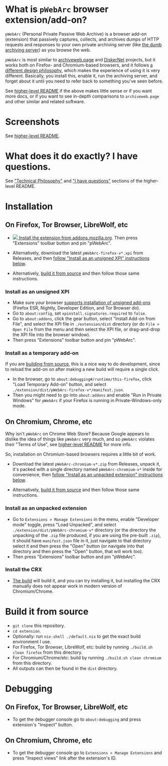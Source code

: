 # What is `pWebArc` browser extension/add-on?

`pWebArc` (Personal Private Passive Web Archive) is a browser add-on (extension) that passively captures, collects, and archives dumps of HTTP requests and responses to your own private archiving server (like [the dumb archiving server](../dumb_server/)) as you browse the web.

`pWebArc` is most similar to [archiveweb.page](https://github.com/webrecorder/archiveweb.page) and [DiskerNet](https://github.com/dosyago/DownloadNet) projects, but it works both on Firefox- and Chromium-based browsers, and it follows [a different design philosophy](../README.md#philosophy), which makes the experience of using it is very different.
Basically, you install this, enable it, run the archiving server, and forget about it until you need to refer back to something you've seen before.

See [higher-level README](../README.md) if the above makes little sense or if you want more docs, or if you want to see in-depth comparisons to `archiveweb.page` and other similar and related software.

# Screenshots

See [higher-level README](../doc/gallery.md).

# What does it do exactly? I have questions.

See ["Technical Philosophy"](../README.md#philosophy) and ["I have questions"](../README.md#more-docs) sections of the higher-level README.

# Installation

## <span id="install-firefox"/>On Firefox, Tor Browser, LibreWolf, etc

- [![](https://oxij.org/asset/img/software/amo/get-the-addon-small.png) Install the extension from addons.mozilla.org](https://addons.mozilla.org/en-US/firefox/addon/pwebarc/).
  Then press "Extensions" toolbar button and pin "pWebArc".

- Alternatively, download the latest `pWebArc-firefox-v*.xpi` from Releases, and then [follow "Install as an unsigned XPI" instructions below](#unsigned-xpi).

- Alternatively, [build it from source](#build) and then follow those same instructions.

### <span id="unsigned-xpi"/>Install as an unsigned XPI

- Make sure your browser [supports installation of unsigned add-ons](https://wiki.mozilla.org/Add-ons/Extension_Signing) (Firefox ESR, Nightly, Developer Edition, and Tor Browser do).
- Go to `about:config`, set `xpinstall.signatures.required` to `false`.
- Go to `about:addons`, click the gear button, select "Install Add-on from File", and select the XPI file in `./extension/dist` directory (or do `File > Open File` from the menu and then select the XPI file, or drag-and-drop the XPI file into the browser window).
- Then press "Extensions" toolbar button and pin "pWebArc".

### Install as a temporary add-on

If you are [building from source](#build), this is a nice way to do development, since to reload the add-on on after making a new build will require a single click.

- In the browser, go to `about:debugging#/runtime/this-firefox`, click "Load Temporary Add-on" button, and select `./extension/dist/pWebArc-firefox-v*/manifest.json`.
- Then you might need to go into `about:addons` and enable "Run in Private Windows" for `pWebArc` if your Firefox is running in Private-Windows-only mode.

## <span id="install-chromium"/>On Chromium, Chrome, etc

Why isn't `pWebArc` on Chrome Web Store?
Because Google appears to dislike the idea of things like `pWebArc` very much, and so `pWebArc` violates their "Terms of Use", see [higher-level README](../README.md#quickstart) for more info.

So, installation on Chromium-based browsers requires a little bit of work.

- Download the latest `pWebArc-chromium-v*.zip` from Releases, unpack it, it's packed with a single directory named `pWebArc-chromium-v*` inside for convenience, then [follow "Install as an unpacked extension" instructions below](#unpacked-zip).

- Alternatively, [build it from source](#build) and then follow those same instructions.

### <span id="unpacked-zip"/>Install as an unpacked extension

- Go to `Extensions > Manage Extensions` in the menu, enable "Developer mode" toggle, press "Load Unpacked", and select `./extension/dist/pWebArc-chromium-v*` directory (or the directory the unpacking of the `.zip` file produced, if you are using the pre-built `.zip`), it should have `manifest.json` file in it, just navigate to that directory select it and then press the "Open" button (or navigate into that directory and then press the "Open" button, that will work too).
- Then press "Extensions" toolbar button and pin "pWebArc".

### Install the CRX

- [The build](#build) will build it, and you can try installing it, but installing the CRX manually does not appear work in modern version of Chromium/Chrome.

# <span id="build"/>Build it from source

- `git clone` this repository.
- `cd extension`.
- Optionally: run `nix-shell ./default.nix` to get the exact build environment I use.
- For Firefox, Tor Browser, LibreWolf, etc: build by running `./build.sh clean firefox` from this directory.
- For Chromium/Chrome/etc: build by running `./build.sh clean chromium` from this directory.
- All outputs can then be found in the `dist` directory.

# Debugging

## On Firefox, Tor Browser, LibreWolf, etc

- To get the debugger console go to `about:debugging` and press extension's "Inspect" button.

## On Chromium, Chrome, etc

- To get the debugger console go to `Extensions > Manage Extensions` and press "Inspect views" link after the extension's ID.
